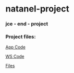 natanel-project
===============

<h3>jce - end - project</h3>

<h3>Project files:</h3>
<a href="https://github.com/sergey-korchagin/natanel-project/tree/master/App%20Code/Natanel">App Code</a>
<p>
<a href="https://github.com/sergey-korchagin/natanel-project/tree/master/WS%20Code/WcfService">WS Code</a>
<p>
<a href="https://github.com/sergey-korchagin/natanel-project/tree/master/Doc%20Files">Files</a>

